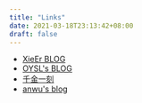 ```yaml
---
title: "Links"
date: 2021-03-18T23:13:42+08:00
draft: false
---
```


*   [XieEr BLOG](https://jiangwei.online/)
*   [OYSL's BLOG](https://ccctop.cn/)
*   [千金一刻](https://qianjinyike.com/)
*   [anwu's blog](http://luanruisong.com/)